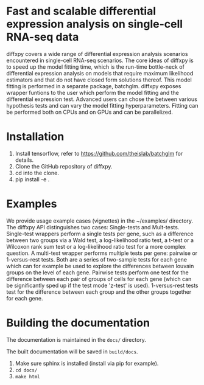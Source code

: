 
# Fast and scalable differential expression analysis on single-cell RNA-seq data

diffxpy covers a wide range of differential expression analysis scenarios encountered in single-cell RNA-seq scenarios. The core ideas of diffxpy is to speed up the model fitting time, which is the run-time bottle-neck of differential expression analysis on models that require maximum likelihood estimators and that do not have closed form solutions thereof. This model fitting is performed in a separate package, batchglm. diffxpy exposes wrapper funtions to the user which perform the model fitting and the differential expression test. Advanced users can chose the between various hypothesis tests and can vary the model fitting hyperparameters. Fitting can be performed both on CPUs and on GPUs and can be parallelized.

# Installation

1. Install tensorflow, refer to https://github.com/theislab/batchglm for details.
2. Clone the GitHub repository of diffxpy.
3. cd into the clone.
4. pip install -e .

# Examples
We provide usage example cases (vignettes) in the ~/examples/ directory. The diffxpy API distinguishes two cases: Single-tests and Mult-tests. Single-test wrappers perform a single tests per gene, such as a difference between two groups via a Wald test, a log-likelihood ratio test, a t-test or a Wilcoxon rank sum test or a log-likelihood ratio test for a more complex question. A multi-test wrapper performs multiple tests per gene: pairwise or 1-versus-rest tests. Both are a series of two-sample tests for each gene which can for example be used to explore the differences between louvain groups on the level of each gene. Pairwise tests perform one test for the difference between each pair of groups of cells for each gene (which can be significantly sped up if the test mode 'z-test' is used). 1-versus-rest tests test for the difference between each group and the other groups together for each gene.

# Building the documentation
The documentation is maintained in the `docs/` directory.

The built documentation will be saved in `build/docs`. 
 
1. Make sure sphinx is installed (install via pip for example). 
2. `cd docs/`
3. `make html`
